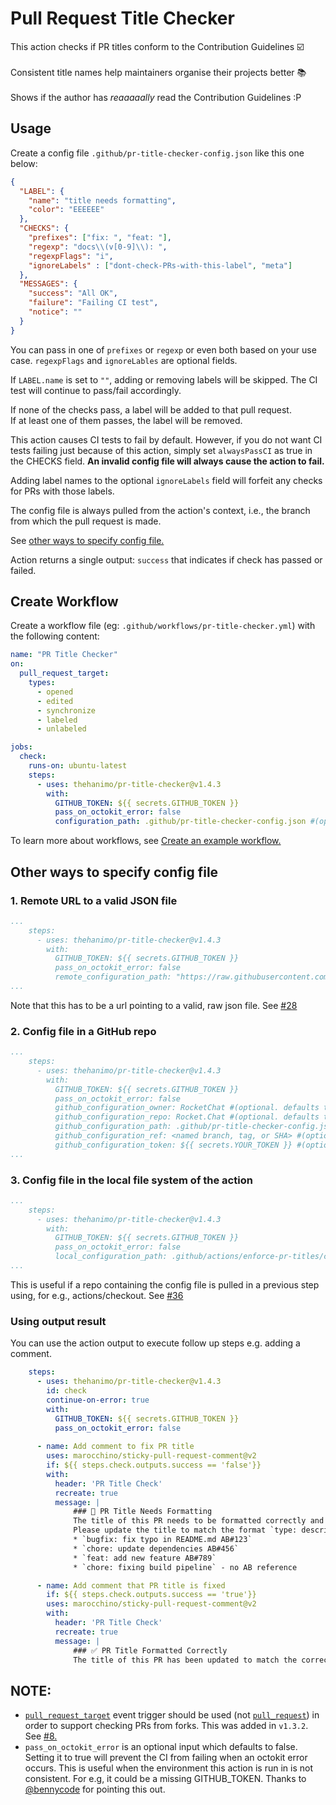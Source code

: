 # Pull Request Title Checker

<!-- prettier-ignore -->
This action checks if PR titles conform to the Contribution Guidelines :ballot_box_with_check: <br/><br/>
Consistent title names help maintainers organise their projects better :books: <br/><br/>
Shows if the author has _reaaaaally_ read the Contribution Guidelines :P

## Usage

Create a config file `.github/pr-title-checker-config.json` like this one below:

```json
{
  "LABEL": {
    "name": "title needs formatting",
    "color": "EEEEEE"
  },
  "CHECKS": {
    "prefixes": ["fix: ", "feat: "],
    "regexp": "docs\\(v[0-9]\\): ",
    "regexpFlags": "i",
    "ignoreLabels" : ["dont-check-PRs-with-this-label", "meta"]
  },
  "MESSAGES": {
    "success": "All OK",
    "failure": "Failing CI test",
    "notice": ""
  }
}
```
You can pass in one of `prefixes` or `regexp` or even both based on your use case. `regexpFlags` and `ignoreLables` are optional fields.

If `LABEL.name` is set to `""`, adding or removing labels will be skipped. The CI test will continue to pass/fail accordingly.

If none of the checks pass, a label will be added to that pull request. \
If at least one of them passes, the label will be removed.

This action causes CI tests to fail by default. However, if you do not want CI tests failing just because of this action, simply set `alwaysPassCI` as true in the CHECKS field. **An invalid config file will always cause the action to fail.**

Adding label names to the optional `ignoreLabels` field will forfeit any checks for PRs with those labels.

The config file is always pulled from the action's context, i.e., the branch from which the pull request is made.

See [other ways to specify config file.](#other-ways-to-specify-config-file)

Action returns a single output: `success` that indicates if check has passed or failed.

## Create Workflow

Create a workflow file (eg: `.github/workflows/pr-title-checker.yml`) with the following content:

```yaml
name: "PR Title Checker"
on:
  pull_request_target:
    types:
      - opened
      - edited
      - synchronize
      - labeled
      - unlabeled

jobs:
  check:
    runs-on: ubuntu-latest
    steps:
      - uses: thehanimo/pr-title-checker@v1.4.3
        with:
          GITHUB_TOKEN: ${{ secrets.GITHUB_TOKEN }}
          pass_on_octokit_error: false
          configuration_path: .github/pr-title-checker-config.json #(optional. defaults to .github/pr-title-checker-config.json)
```

To learn more about workflows, see [Create an example workflow.](https://docs.github.com/en/actions/using-workflows/about-workflows#create-an-example-workflow)

## Other ways to specify config file

### 1. Remote URL to a valid JSON file
```yaml
...
    steps:
      - uses: thehanimo/pr-title-checker@v1.4.3
        with:
          GITHUB_TOKEN: ${{ secrets.GITHUB_TOKEN }}
          pass_on_octokit_error: false
          remote_configuration_path: "https://raw.githubusercontent.com/grpc/grpc/master/.github/pr_title_checker_config.json"
...
```
Note that this has to be a url pointing to a valid, raw json file. See [#28](https://github.com/thehanimo/pr-title-checker/issues/28)

### 2. Config file in a GitHub repo
```yaml
...
    steps:
      - uses: thehanimo/pr-title-checker@v1.4.3
        with:
          GITHUB_TOKEN: ${{ secrets.GITHUB_TOKEN }}
          pass_on_octokit_error: false
          github_configuration_owner: RocketChat #(optional. defaults to the owner of the repo in which the action is run)
          github_configuration_repo: Rocket.Chat #(optional. defaults to the repo in which the action is run)
          github_configuration_path: .github/pr-title-checker-config.json #(optional. defaults to .github/pr-title-checker-config.json)
          github_configuration_ref: <named branch, tag, or SHA> #(optional. defaults to the latest commit on the default branch or, if the repo specified is the same as the one on which the action is running, it defaults to the current context's sha)
          github_configuration_token: ${{ secrets.YOUR_TOKEN }} #(optional. defaults to GITHUB_TOKEN)
...
```

### 3. Config file in the local file system of the action
```yaml
...
    steps:
      - uses: thehanimo/pr-title-checker@v1.4.3
        with:
          GITHUB_TOKEN: ${{ secrets.GITHUB_TOKEN }}
          pass_on_octokit_error: false
          local_configuration_path: .github/actions/enforce-pr-titles/config.json
...
```
This is useful if a repo containing the config file is pulled in a previous step using, for e.g., actions/checkout. See [#36](https://github.com/thehanimo/pr-title-checker/issues/36)

### Using output result

You can use the action output to execute follow up steps e.g. adding a comment.

```yml
    steps:
      - uses: thehanimo/pr-title-checker@v1.4.3
        id: check
        continue-on-error: true
        with:
          GITHUB_TOKEN: ${{ secrets.GITHUB_TOKEN }}
          pass_on_octokit_error: false
      
      - name: Add comment to fix PR title
        uses: marocchino/sticky-pull-request-comment@v2
        if: ${{ steps.check.outputs.success == 'false'}}
        with:
          header: 'PR Title Check'
          recreate: true
          message: |
              ### 🚨 PR Title Needs Formatting
              The title of this PR needs to be formatted correctly and include an Azure Boards Reference. 
              Please update the title to match the format `type: description AB#xxx`. Examples:
              * `bugfix: fix typo in README.md AB#123`
              * `chore: update dependencies AB#456`
              * `feat: add new feature AB#789`
              * `chore: fixing build pipeline` - no AB reference

      - name: Add comment that PR title is fixed
        if: ${{ steps.check.outputs.success == 'true'}}
        uses: marocchino/sticky-pull-request-comment@v2
        with:
          header: 'PR Title Check'
          recreate: true
          message: |
              ### ✅ PR Title Formatted Correctly
              The title of this PR has been updated to match the correct format. Thank you!
```

## NOTE:
* [`pull_request_target`](https://docs.github.com/en/actions/learn-github-actions/events-that-trigger-workflows#pull_request_target) event trigger should be used (not [`pull_request`](https://docs.github.com/en/actions/learn-github-actions/events-that-trigger-workflows#pull_request)) in order to support checking PRs from forks. This was added in `v1.3.2`. See [#8.](https://github.com/thehanimo/pr-title-checker/issues/8)
* `pass_on_octokit_error` is an optional input which defaults to false. Setting it to true will prevent the CI from failing when an octokit error occurs. This is useful when the environment this action is run in is not consistent. For e.g, it could be a missing GITHUB_TOKEN. Thanks to [@bennycode](https://github.com/bennycode) for pointing this out.
